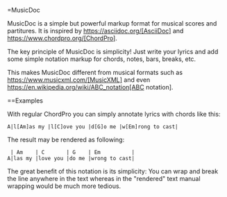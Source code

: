 =MusicDoc

MusicDoc is a simple but powerful markup format for musical scores and partitures.
It is inspired by https://asciidoc.org/[AsciiDoc] and https://www.chordpro.org/[ChordPro].

The key principle of MusicDoc is simplicity!
Just write your lyrics and add some simple notation markup for chords, notes, bars, breaks, etc.

This makes MusicDoc different from musical formats such as https://www.musicxml.com/[MusicXML] and even https://en.wikipedia.org/wiki/ABC_notation[ABC notation].

==Examples

With regular ChordPro you can simply annotate lyrics with chords like this:

```
A|l[Am]as my |l[C]ove you |d[G]o me |w[Em]rong to cast|
```

The result may be rendered as following:

```
 | Am    | C       | G    | Em          |
A|las my |love you |do me |wrong to cast|
```

The great benefit of this notation is its simplicity: 
You can wrap and break the line anywhere in the text whereas in the "rendered" text manual wrapping would be much more tedious.

